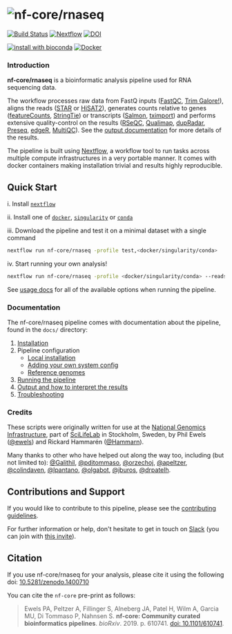 # ![nf-core/rnaseq](docs/images/nf-core-rnaseq_logo.png)

[![Build Status](https://travis-ci.org/nf-core/rnaseq.svg?branch=master)](https://travis-ci.org/nf-core/rnaseq)
[![Nextflow](https://img.shields.io/badge/nextflow-%E2%89%A519.04.0-brightgreen.svg)](https://www.nextflow.io/)
[![DOI](https://zenodo.org/badge/127293091.svg)](https://zenodo.org/badge/latestdoi/127293091)

[![install with bioconda](https://img.shields.io/badge/install%20with-bioconda-brightgreen.svg)](http://bioconda.github.io/)
[![Docker](https://img.shields.io/docker/automated/nfcore/rnaseq.svg)](https://hub.docker.com/r/nfcore/rnaseq/)

### Introduction

**nf-core/rnaseq** is a bioinformatic analysis pipeline used for RNA sequencing data.

The workflow processes raw data from
 FastQ inputs ([FastQC](https://www.bioinformatics.babraham.ac.uk/projects/fastqc/),
 [Trim Galore!](https://www.bioinformatics.babraham.ac.uk/projects/trim_galore/)),
  aligns the reads
   ([STAR](https://github.com/alexdobin/STAR) or
    [HiSAT2](https://ccb.jhu.edu/software/hisat2/index.shtml)),
     generates counts relative to genes
      ([featureCounts](http://bioinf.wehi.edu.au/featureCounts/),
       [StringTie](https://ccb.jhu.edu/software/stringtie/)) or transcripts
        ([Salmon](https://combine-lab.github.io/salmon/),
         [tximport](https://bioconductor.org/packages/release/bioc/html/tximport.html)) and performs extensive quality-control on the results
          ([RSeQC](http://rseqc.sourceforge.net/),
           [Qualimap](http://qualimap.bioinfo.cipf.es/),
            [dupRadar](https://bioconductor.org/packages/release/bioc/html/dupRadar.html),
             [Preseq](http://smithlabresearch.org/software/preseq/),
              [edgeR](https://bioconductor.org/packages/release/bioc/html/edgeR.html),
               [MultiQC](http://multiqc.info/)). See the [output documentation](docs/output.md) for more details of the results.

The pipeline is built using [Nextflow](https://www.nextflow.io), a workflow tool to run tasks across multiple compute infrastructures in a very portable manner. It comes with docker containers making installation trivial and results highly reproducible.

## Quick Start

i. Install [`nextflow`](https://nf-co.re/usage/installation)

ii. Install one of [`docker`](https://docs.docker.com/engine/installation/), [`singularity`](https://www.sylabs.io/guides/3.0/user-guide/) or [`conda`](https://conda.io/miniconda.html)

iii. Download the pipeline and test it on a minimal dataset with a single command

```bash
nextflow run nf-core/rnaseq -profile test,<docker/singularity/conda>
```

iv. Start running your own analysis!

```bash
nextflow run nf-core/rnaseq -profile <docker/singularity/conda> --reads '*_R{1,2}.fastq.gz' --genome GRCh37
```

See [usage docs](docs/usage.md) for all of the available options when running the pipeline.

### Documentation

The nf-core/rnaseq pipeline comes with documentation about the pipeline, found in the `docs/` directory:

1. [Installation](https://nf-co.re/usage/installation)
2. Pipeline configuration
    * [Local installation](https://nf-co.re/usage/local_installation)
    * [Adding your own system config](https://nf-co.re/usage/adding_own_config)
    * [Reference genomes](https://nf-co.re/usage/reference_genomes)
3. [Running the pipeline](docs/usage.md)
4. [Output and how to interpret the results](docs/output.md)
5. [Troubleshooting](https://nf-co.re/usage/troubleshooting)

### Credits

These scripts were originally written for use at the [National Genomics Infrastructure](https://portal.scilifelab.se/genomics/), part of [SciLifeLab](http://www.scilifelab.se/) in Stockholm, Sweden, by Phil Ewels ([@ewels](https://github.com/ewels)) and Rickard Hammarén ([@Hammarn](https://github.com/Hammarn)).

Many thanks to other who have helped out along the way too, including (but not limited to):
[@Galithil](https://github.com/Galithil),
[@pditommaso](https://github.com/pditommaso),
[@orzechoj](https://github.com/orzechoj),
[@apeltzer](https://github.com/apeltzer),
[@colindaven](https://github.com/colindaven),
[@lpantano](https://github.com/lpantano),
[@olgabot](https://github.com/olgabot),
[@jburos](https://github.com/jburos),
[@drpatelh](https://github.com/drpatelh).

## Contributions and Support

If you would like to contribute to this pipeline, please see the [contributing guidelines](.github/CONTRIBUTING.md).

For further information or help, don't hesitate to get in touch on [Slack](https://nfcore.slack.com/channels/rnaseq) (you can join with [this invite](https://nf-co.re/join/slack)).

## Citation

If you use nf-core/rnaseq for your analysis, please cite it using the following doi: [10.5281/zenodo.1400710](https://doi.org/10.5281/zenodo.1400710)

You can cite the `nf-core` pre-print as follows:  

> Ewels PA, Peltzer A, Fillinger S, Alneberg JA, Patel H, Wilm A, Garcia MU, Di Tommaso P, Nahnsen S. **nf-core: Community curated bioinformatics pipelines**. *bioRxiv*. 2019. p. 610741. [doi: 10.1101/610741](https://www.biorxiv.org/content/10.1101/610741v1).
